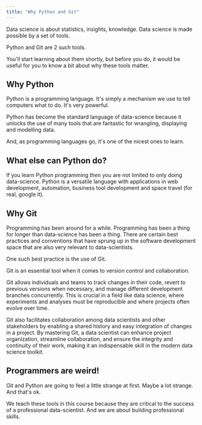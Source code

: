 ```yaml
---
title: "Why Python and Git"
---
```


Data science is about statistics, insights, knowledge. Data science is made possible by a set of tools.

Python and Git are 2 such tools.

You'll start learning about them shortly, but before you do, it would be useful for you to know a bit about why these tools matter. 

## Why Python

Python is a programming language. It's simply a mechanism we use to tell computers what to do. It's very powerful.

Python has become the standard language of data-science because it unlocks the use of many tools that are fantastic for wrangling, displaying and modelling data.

And, as programming languages go, it's one of the nicest ones to learn.

## What else can Python do?

If you learn Python programming then you are not limited to only doing data-science. Python is a versatile language with applications in web development, automation, business tool development and space travel (for real, google it).

## Why Git 

Programming has been around for a while. Programming has been a thing for longer than data-science has been a thing. There are certain best practices and conventions that have sprung up in the software development space that are also very relevant to data-scientists.

One such best practice is the use of Git. 

Git is an essential tool when it comes to version control and collaboration. 

Git allows individuals and teams to track changes in their code, revert to previous versions when necessary, and manage different development branches concurrently. This is crucial in a field like data science, where experiments and analyses must be reproducible and where projects often evolve over time. 

Git also facilitates collaboration among data scientists and other stakeholders by enabling a shared history and easy integration of changes in a project. By mastering Git, a data scientist can enhance project organization, streamline collaboration, and ensure the integrity and continuity of their work, making it an indispensable skill in the modern data science toolkit.

## Programmers are weird!

Git and Python are going to feel a little strange at first. Maybe a lot strange. And that's ok.

We teach these tools in this course because they are critical to the success of a professional data-scientist. And we are about building professional skills.
